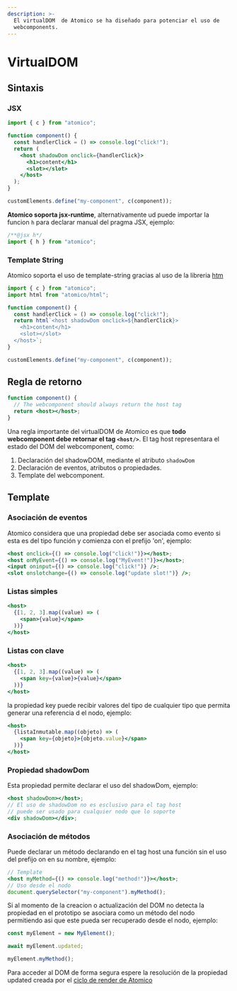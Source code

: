 ```yaml
---
description: >-
  El virtualDOM  de Atomico se ha diseñado para potenciar el uso de
  webcomponents.
---
```


# VirtualDOM

## Sintaxis

### JSX

```jsx
import { c } from "atomico";

function component() {
  const handlerClick = () => console.log("click!");
  return (
    <host shadowDom onclick={handlerClick}>
      <h1>content</h1>
      <slot></slot>
    </host>
  );
}

customElements.define("my-component", c(component));
```

**Atomico soporta jsx-runtime**, alternativamente ud puede importar la funcion `h` para declarar manual del pragma JSX, ejemplo:

```javascript
/**@jsx h*/
import { h } from "atomico";
```

### Template String

Atomico soporta el uso de template-string gracias al uso de la libreria [htm ](https://github.com/developit/htm)

```javascript
import { c } from "atomico";
import html from "atomico/html";

function component() {
  const handlerClick = () => console.log("click!");
  return html`<host shadowDom onclick=${handlerClick}>
    <h1>content</h1>
    <slot></slot>
  </host>`;
}

customElements.define("my-component", c(component));
```

## Regla de retorno

```jsx
function component() {
  // The webcomponent should always return the host tag
  return <host></host>;
}
```

Una regla importante del virtualDOM de Atomico es que **todo webcomponent debe retornar el tag `<host/>`**. El tag host representara el estado del DOM del webcomponent, como:

1. Declaración del shadowDOM, mediante el atributo `shadowDom`
2. Declaración de eventos, atributos o propiedades.
3. Template del webcomponent.

## Template

### Asociación de eventos

Atomico considera que una propiedad debe ser asociada como evento si esta es del tipo función y comienza con el prefijo 'on', ejemplo:

```jsx
<host onclick={() => console.log("click!")}></host>;
<host onMyEvent={() => console.log("MyEvent!")}></host>;
<input oninput={() => console.log("click!")} />;
<slot onslotchange={() => console.log("update slot!")} />;
```

### Listas simples

```jsx
<host>
  {[1, 2, 3].map((value) => (
    <span>{value}</span>
  ))}
</host>
```

### Listas con clave

```jsx
<host>
  {[1, 2, 3].map((value) => (
    <span key={value}>{value}</span>
  ))}
</host>
```

la propiedad key puede recibir valores del tipo de cualquier tipo que permita generar una referencia d el nodo, ejemplo:

```jsx
<host>
  {listaInmutable.map((objeto) => (
    <span key={objeto}>{objeto.value}</span>
  ))}
</host>
```

### Propiedad shadowDom

Esta propiedad permite declarar el uso del shadowDom, ejemplo:

```jsx
<host shadowDom></host>;
// El uso de shadowDom no es esclusivo para el tag host
// puede ser usado para cualquier nodo que lo soporte
<div shadowDom></div>;
```

### Asociación de métodos

Puede declarar un método declarando en el tag host una función sin el uso del prefijo on en su nombre, ejemplo:

```jsx
// Template
<host myMethod={() => console.log("method!")}></host>;
// Uso desde el nodo
document.querySelector("my-component").myMethod();
```

Si al momento de la creacion o actualización del DOM no detecta la propiedad en el prototipo se asociara como un método del nodo permitiendo asi que este pueda ser recuperado desde el nodo, ejemplo:

```jsx
const myElement = new MyElement();

await myElement.updated;

myElement.myMethod();
```

Para acceder al DOM de forma segura espere la resolución de la propiedad updated creada por el [ciclo de render de Atomico](testing/test-dom.md)

